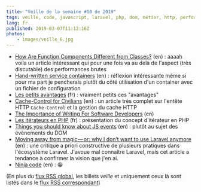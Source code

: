 ```yaml
---
title: "Veille de la semaine #10 de 2019"
tags: veille, code, javascript, laravel, php, dom, métier, http, performances, react
lang: fr
published: 2019-03-07T11:12:16Z
photos:
    - images/veille_6.jpg
---
```

* [How Are Function Components Different from Classes?](https://overreacted.io/how-are-function-components-different-from-classes/) (en)&nbsp;: aaaah voila un article intéressant qui pour une fois va au delà de l'aspect (très discutable) des performances brutes
* [Hand-written service containers](https://matthiasnoback.nl/2019/03/hand-written-service-containers/) (en)&nbsp;: réflexion intéressante même si pour ma part je pencherais plutôt du côté utilisation d'un container avec un fichier de configuration
* [Les petits avantages](https://n.survol.fr/n/les-petits-avantages) (fr)&nbsp;: vraiment petits ces &quot;avantages&quot;
* [Cache-Control for Civilians](https://csswizardry.com/2019/03/cache-control-for-civilians/) (en)&nbsp;: un article très complet sur l'entête HTTP `Cache-Control` et la gestion du cache HTTP
* [The Importance of Writing For Software Developers](https://benmccormick.org/2019/03/02/the-importance-of-writing) (en)
* [Les itérateurs en PHP](http://www.geek-directeur-technique.com/2019/02/28/les-iterateurs-en-php) (fr)&nbsp;: présentation du concept d'itérateur en PHP
* [Things you should know about JS events](https://www.daolf.com/posts/things-to-know-js-events/) (en)&nbsp;: plutôt au sujet des évènements du DOM
* [Moving away from magic — or: why I don’t want to use Laravel anymore](https://medium.freecodecamp.org/moving-away-from-magic-or-why-i-dont-want-to-use-laravel-anymore-2ce098c979bd) (en)&nbsp;: une critique a priori constructive de plusieurs pratiques dans l'écosystème Laravel. J'avoue mal connaître Laravel, mais cet article a tendance à confirmer la vision que j'en ai.
* [Ninja code](https://javascript.info/ninja-code) (en)&nbsp;: 😀


(En plus du [flux RSS global](/rss.xml), les billets *veille*
et uniquement ceux là sont listés dans le [flux RSS correspondant](/rss/veille.xml))
